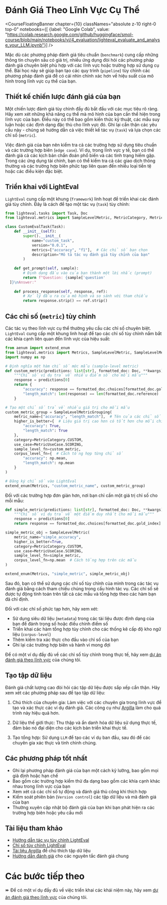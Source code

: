 # Đánh Giá Theo Lĩnh Vực Cụ Thể

<CourseFloatingBanner chapter={10}
  classNames="absolute z-10 right-0 top-0"
  notebooks={[
    {label: "Google Colab", value: "https://colab.research.google.com/github/huggingface/smol-course/blob/main/notebooks/vi/4_evaluation/lighteval_evaluate_and_analyse_your_LLM.ipynb"}] />

Mặc dù các phương pháp đánh giá tiêu chuẩn (`benchmark`) cung cấp những thông tin chuyên sâu có giá trị, nhiều ứng dụng đòi hỏi các phương pháp đánh giá chuyên biệt phù hợp với các lĩnh vực hoặc trường hợp sử dụng cụ thể. Bài học này sẽ giúp bạn tạo các quy trình (`pipeline`) tùy chỉnh các phương pháp đánh giá để có cái nhìn chính xác hơn về hiệu suất của mô hình trong lĩnh vực cụ thể của bạn.

## Thiết kế chiến lược đánh giá của bạn

Một chiến lược đánh giá tùy chỉnh đầy đủ bắt đầu với các mục tiêu rõ ràng. Hãy xem xét những khả năng cụ thể mà mô hình của bạn cần thể hiện trong lĩnh vực của bạn. Điều này có thể bao gồm kiến thức kỹ thuật, các mẫu suy luận hoặc các định dạng đặc thù cho lĩnh vực đó. Ghi lại cẩn thận các yêu cầu này - chúng sẽ hướng dẫn cả việc thiết kế tác vụ (`task`) và lựa chọn các chỉ số (`metric`).

Việc đánh giá của bạn nên kiểm tra cả các trường hợp sử dụng tiêu chuẩn và các trường hợp biên (`edge case`). Ví dụ, trong lĩnh vực y tế, bạn có thể đánh giá cả các kịch bản chẩn đoán phổ biến và các tình trạng hiếm gặp. Trong các ứng dụng tài chính, bạn có thể kiểm tra cả các giao dịch thông thường và các trường hợp biên phức tạp liên quan đến nhiều loại tiền tệ hoặc các điều kiện đặc biệt.

## Triển khai với LightEval

`LightEval` cung cấp một khung (`framework`) linh hoạt để triển khai các đánh giá tùy chỉnh. Đây là cách để tạo một tác vụ (`task`) tùy chỉnh:

```python
from lighteval.tasks import Task, Doc
from lighteval.metrics import SampleLevelMetric, MetricCategory, MetricUseCase

class CustomEvalTask(Task):
    def __init__(self):
        super().__init__(
            name="custom_task",
            version="0.0.1",
            metrics=["accuracy", "f1"],  # Các chỉ số bạn chọn
            description="Mô tả tác vụ đánh giá tùy chỉnh của bạn"
        )
    
    def get_prompt(self, sample):
        # Định dạng đầu vào của bạn thành một lời nhắc (prompt)
        return f"Question: {sample['question'
  ]}\nAnswer:"
    
    def process_response(self, response, ref):
        # Xử lý đầu ra của mô hình và so sánh với tham chiếu
        return response.strip() == ref.strip()
```


## Các chỉ số (`metric`) tùy chỉnh

Các tác vụ theo lĩnh vực cụ thể thường yêu cầu các chỉ số chuyên biệt. `LightEval` cung cấp một khung linh hoạt để tạo các chỉ số tùy chỉnh nắm bắt các khía cạnh liên quan đến lĩnh vực của hiệu suất:

```python
from aenum import extend_enum
from lighteval.metrics import Metrics, SampleLevelMetric, SampleLevelMetricGrouping
import numpy as np

# Định nghĩa một hàm chỉ số mức mẫu (sample-level metric)
def custom_metric(predictions: list[str], formatted_doc: Doc, **kwargs) -> dict:
    """Chỉ số ví dụ trả về nhiều điểm số cho mỗi mẫu"""
    response = predictions[0]
    return {
        "accuracy": response == formatted_doc.choices[formatted_doc.gold_index],
        "length_match": len(response) == len(formatted_doc.reference)
    }

# Tạo một chỉ số trả về nhiều giá trị cho mỗi mẫu
custom_metric_group = SampleLevelMetricGrouping(
    metric_name=["accuracy", "length_match"],  # Tên của các chỉ số
    higher_is_better={  # Liệu giá trị cao hơn có tốt hơn cho mỗi chỉ số không
        "accuracy": True,
        "length_match": True
    },
    category=MetricCategory.CUSTOM,
    use_case=MetricUseCase.SCORING,
    sample_level_fn=custom_metric,
    corpus_level_fn={  # Cách tổng hợp từng chỉ số
        "accuracy": np.mean,
        "length_match": np.mean
    }
)

# Đăng ký chỉ số vào LightEval
extend_enum(Metrics, "custom_metric_name", custom_metric_group)
```

Đối với các trường hợp đơn giản hơn, nơi bạn chỉ cần một giá trị chỉ số cho mỗi mẫu:

```python
def simple_metric(predictions: list[str], formatted_doc: Doc, **kwargs) -> bool:
    """Chỉ số ví dụ trả về một điểm duy nhất cho mỗi mẫu"""
    response = predictions[0]
    return response == formatted_doc.choices[formatted_doc.gold_index]

simple_metric_obj = SampleLevelMetric(
    metric_name="simple_accuracy",
    higher_is_better=True,
    category=MetricCategory.CUSTOM,
    use_case=MetricUseCase.SCORING,
    sample_level_fn=simple_metric,
    corpus_level_fn=np.mean  # Cách tổng hợp trên các mẫu
)

extend_enum(Metrics, "simple_metric", simple_metric_obj)
```

Sau đó, bạn có thể sử dụng các chỉ số tùy chỉnh của mình trong các tác vụ đánh giá bằng cách tham chiếu chúng trong cấu hình tác vụ. Các chỉ số sẽ được tự động tính toán trên tất cả các mẫu và tổng hợp theo các hàm bạn đã chỉ định.

Đối với các chỉ số phức tạp hơn, hãy xem xét:
- Sử dụng siêu dữ liệu (`metadata`) trong các tài liệu được định dạng của bạn để đánh trọng số hoặc điều chỉnh điểm số
- Triển khai các hàm tổng hợp tùy chỉnh cho các thống kê cấp độ kho ngữ liệu (`corpus-level`)
- Thêm kiểm tra xác thực cho đầu vào chỉ số của bạn
- Ghi lại các trường hợp biên và hành vi mong đợi

Để có một ví dụ đầy đủ về các chỉ số tùy chỉnh trong thực tế, hãy xem [dự án đánh giá theo lĩnh vực](./project/README.md) của chúng tôi.

## Tạo tập dữ liệu

Đánh giá chất lượng cao đòi hỏi các tập dữ liệu được sắp xếp cẩn thận. Hãy xem xét các phương pháp sau để tạo tập dữ liệu:

1. Chú thích của chuyên gia: Làm việc với các chuyên gia trong lĩnh vực để tạo và xác thực các ví dụ đánh giá. Các công cụ như [Argilla](https://github.com/argilla-io/argilla) làm cho quá trình này hiệu quả hơn.

2. Dữ liệu thế giới thực: Thu thập và ẩn danh hóa dữ liệu sử dụng thực tế, đảm bảo nó đại diện cho các kịch bản triển khai thực tế.

3. Tạo tổng hợp: Sử dụng `LLM` để tạo các ví dụ ban đầu, sau đó để các chuyên gia xác thực và tinh chỉnh chúng.

## Các phương pháp tốt nhất

- Ghi lại phương pháp đánh giá của bạn một cách kỹ lưỡng, bao gồm mọi giả định hoặc hạn chế
- Bao gồm các trường hợp kiểm thử đa dạng bao gồm các khía cạnh khác nhau trong lĩnh vực của bạn
- Xem xét cả các chỉ số tự động và đánh giá thủ công khi thích hợp
- Kiểm soát phiên bản (`Version control`) các tập dữ liệu và mã đánh giá của bạn
- Thường xuyên cập nhật bộ đánh giá của bạn khi bạn phát hiện ra các trường hợp biên hoặc yêu cầu mới

## Tài liệu tham khảo

- [Hướng dẫn tác vụ tùy chỉnh LightEval](https://github.com/huggingface/lighteval/wiki/Adding-a-Custom-Task)
- [Chỉ số tùy chỉnh LightEval](https://github.com/huggingface/lighteval/wiki/Adding-a-New-Metric)
- [Tài liệu Argilla](https://docs.argilla.io) để chú thích tập dữ liệu
- [Hướng dẫn đánh giá](https://github.com/huggingface/evaluation-guidebook) cho các nguyên tắc đánh giá chung

# Các bước tiếp theo

⏩ Để có một ví dụ đầy đủ về việc triển khai các khái niệm này, hãy xem [dự án đánh giá theo lĩnh vực](./project/README.md) của chúng tôi.